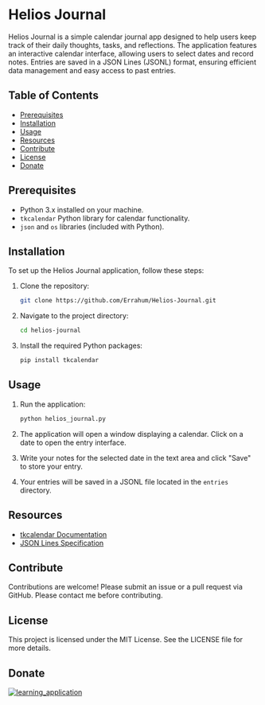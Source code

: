 # Helios Journal

Helios Journal is a simple calendar journal app designed to help users keep track of their daily thoughts, tasks, and reflections. The application features an interactive calendar interface, allowing users to select dates and record notes. Entries are saved in a JSON Lines (JSONL) format, ensuring efficient data management and easy access to past entries.

## Table of Contents
- [Prerequisites](#prerequisites)
- [Installation](#installation)
- [Usage](#usage)
- [Resources](#resources)
- [Contribute](#contribute)
- [License](#license)
- [Donate](#donate)

## Prerequisites

- Python 3.x installed on your machine.
- `tkcalendar` Python library for calendar functionality.
- `json` and `os` libraries (included with Python).

## Installation

To set up the Helios Journal application, follow these steps:

1. Clone the repository:
   ```bash
   git clone https://github.com/Errahum/Helios-Journal.git
   ```

2. Navigate to the project directory:
   ```bash
   cd helios-journal
   ```

3. Install the required Python packages:
   ```bash
   pip install tkcalendar
   ```

## Usage

1. Run the application:
   ```bash
   python helios_journal.py
   ```

2. The application will open a window displaying a calendar. Click on a date to open the entry interface.

3. Write your notes for the selected date in the text area and click "Save" to store your entry.

4. Your entries will be saved in a JSONL file located in the `entries` directory.

## Resources

- [tkcalendar Documentation](https://python-course.eu/tkcalendar.php)
- [JSON Lines Specification](https://jsonlines.org/)

## Contribute

Contributions are welcome! Please submit an issue or a pull request via GitHub.
Please contact me before contributing.

## License

This project is licensed under the MIT License. See the LICENSE file for more details.

## Donate

[![learning_application](https://i.imgur.com/abEFO5o.png)](https://buymeacoffee.com/Errahum)